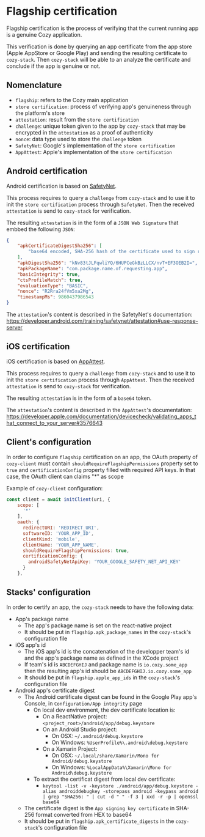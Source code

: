 # Flagship certification

Flagship certification is the process of verifying that the current running app is a genuine Cozy application.

This verification is done by querying an app certificate from the app store (Apple AppStore or Google Play) and sending  the resulting certificate to `cozy-stack`. Then `cozy-stack` will be able to an analyze the certificate and conclude if the app is genuine or not.

## Nomenclature

- `flagship`: refers to the Cozy main application
- `store certification`: process of verifying app's genuineness through the platform's store 
- `attestation`: result from the `store certification`
- `challenge`: unique token given to the app by `cozy-stack` that may be encrypted in the `attestation` as a proof of authenticity
- `nonce`: data type used to store the `challenge` token
- `SafetyNet`: Google's implementation of the `store certification`
- `AppAttest`: Apple's implementation of the `store certification`

## Android certification

Android certification is based on [SafetyNet](https://developer.android.com/training/safetynet/index.html).

This process requires to query a `challenge` from `cozy-stack` and to use it to init the `store certification` process through `SafetyNet`. Then the received `attestation` is send to `cozy-stack` for verification.

The resulting `attestation` is in the form of a `JSON Web Signature` that embbed the following `JSON`:
```json
{
    "apkCertificateDigestSha256": [
        "base64 encoded, SHA-256 hash of the certificate used to sign requesting app="
    ],
    "apkDigestSha256": "kNv83tJLFqwliYQ/6HUPCeGkBzLLCX/nvT+EF3OEB2I=",
    "apkPackageName": "com.package.name.of.requesting.app",
    "basicIntegrity": true,
    "ctsProfileMatch": true, 
    "evaluationType": "BASIC",
    "nonce": "R2Rra24fVm5xa2Mg",
    "timestampMs": 9860437986543
}
```

The `attestation`'s content is described in the SafetyNet's documentation: https://developer.android.com/training/safetynet/attestation#use-response-server

## iOS certification

iOS certification is based on [AppAttest](https://developer.apple.com/documentation/devicecheck).

This process requires to query a `challenge` from `cozy-stack` and to use it to init the `store certification` process through `AppAttest`. Then the received `attestation` is send to `cozy-stack` for verification.

The resulting `attestation` is in the form of a `base64` token.

The `attestation`'s content is described in the `AppAttest`'s documentation: https://developer.apple.com/documentation/devicecheck/validating_apps_that_connect_to_your_server#3576643

## Client's configuration

In order to configure `flagship` certification on an app, the OAuth property of `cozy-client` must contain `shouldRequireFlagshipPermissions` property set to `true` and `certificationConfig` property filled with required API keys. In that case, the OAuth client can claims "*" as scope

Example of `cozy-client` configuration:
```js
const client = await initClient(uri, {
    scope: [
      '*'
    ],
    oauth: {
      redirectURI: 'REDIRECT_URI',
      softwareID: 'YOUR_APP_ID',
      clientKind: 'mobile',
      clientName: 'YOUR_APP_NAME',
      shouldRequireFlagshipPermissions: true,
      certificationConfig: {
        androidSafetyNetApiKey: 'YOUR_GOOGLE_SAFETY_NET_API_KEY'
      }
    },
```

## Stacks' configuration

In order to certify an app, the `cozy-stack` needs to have the following data:
- App's package name
  - The app's package name is set on the react-native project
  - It should be put in `flagship.apk_package_names` in the `cozy-stack`'s configuration file
- iOS app's id
  - The iOS app's id is the concatenation of the developper team's id and the app's package name as defined in the XCode project
  - If team's id is `ABCDEFGHIJ` and package name is `io.cozy.some_app` then the resulting app's id should be `ABCDEFGHIJ.io.cozy.some_app`
  - It should be put in `flagship.apple_app_ids` in the `cozy-stack`'s configuration file
- Android app's certificate digest
  - The Android certificate digest can be found in the Google Play app's Console, in `Configuration/App integrity` page
    - On local dev environment, the dev certificate location is:
      - On a ReactNative project: `<project_root>/android/app/debug.keystore`
      - On an Android Studio project:
        - On OSX: `~/.android/debug.keystore`
        - On Windows: `%UserProfile%\.android\debug.keystore`
      - On a Xamarin Project:
        - On OSX: `~/.local/share/Xamarin/Mono for Android/debug.keystore`
        - On Windows: `%LocalAppData%\Xamarin\Mono for Android\debug.keystore`
    - To extract the certificat digest from local dev certificate:
      - `keytool -list -v -keystore ./android/app/debug.keystore -alias androiddebugkey -storepass android -keypass android | grep "SHA256: " | cut -d " " -f 3 | xxd -r -p | openssl base64`
  - The certificate digest is the `App signing key certificate` in SHA-256 format converted from HEX to base64
  - It should be put in `flagship.apk_certificate_digests` in the `cozy-stack`'s configuration file
